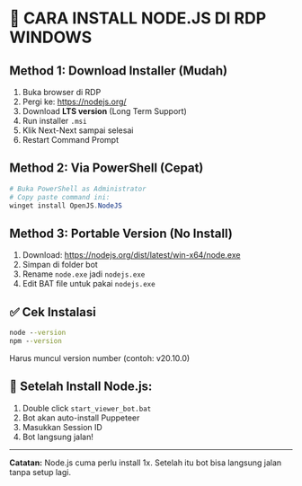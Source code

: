 # 🚀 CARA INSTALL NODE.JS DI RDP WINDOWS

## Method 1: Download Installer (Mudah)
1. Buka browser di RDP
2. Pergi ke: https://nodejs.org/
3. Download **LTS version** (Long Term Support)
4. Run installer `.msi` 
5. Klik Next-Next sampai selesai
6. Restart Command Prompt

## Method 2: Via PowerShell (Cepat)
```powershell
# Buka PowerShell as Administrator
# Copy paste command ini:
winget install OpenJS.NodeJS
```

## Method 3: Portable Version (No Install)
1. Download: https://nodejs.org/dist/latest/win-x64/node.exe
2. Simpan di folder bot
3. Rename `node.exe` jadi `nodejs.exe`
4. Edit BAT file untuk pakai `nodejs.exe`

## ✅ Cek Instalasi
```cmd
node --version
npm --version
```

Harus muncul version number (contoh: v20.10.0)

## 🎯 Setelah Install Node.js:
1. Double click `start_viewer_bot.bat`
2. Bot akan auto-install Puppeteer
3. Masukkan Session ID
4. Bot langsung jalan!

---
**Catatan:** Node.js cuma perlu install 1x. Setelah itu bot bisa langsung jalan tanpa setup lagi.
